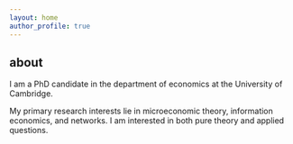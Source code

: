 ```yaml
---
layout: home
author_profile: true
---
```


## about

I am a PhD candidate in the department of economics at the University of Cambridge.

My primary research interests lie in microeconomic ​theory, information economics, and networks. 
I am interested in both pure theory and applied questions.
